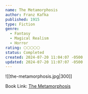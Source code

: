 ```yaml
---
name: The Metamorphosis
author: Franz Kafka
published: 1915
type: Fiction
genre:
  - Fantasy
  - Magical Realism
  - Horror
rating: 🌕🌕🌕🌕🌕
status: Completed
created: 2024-07-20 11:04:07 -0500
updated: 2024-07-20 11:07:07 -0500
---
```


![[the-metamorphosis.jpg|300]]

Book Link: [The Metamorphosis](https://www.goodreads.com/book/show/485894.The_Metamorphosis)
